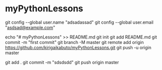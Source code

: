 # myPythonLessons

git config --global user.name "adsadassad"
git config --global user.email "asdsad@example.com"

echo "# myPythonLessons" >> README.md
git init
git add README.md
git commit -m "first commit"
git branch -M master
git remote add origin https://github.com/kirigaikabuto/myPythonLessons.git
git push -u origin master


git add .
git commit -m "sdsdsdd"
git push origin master